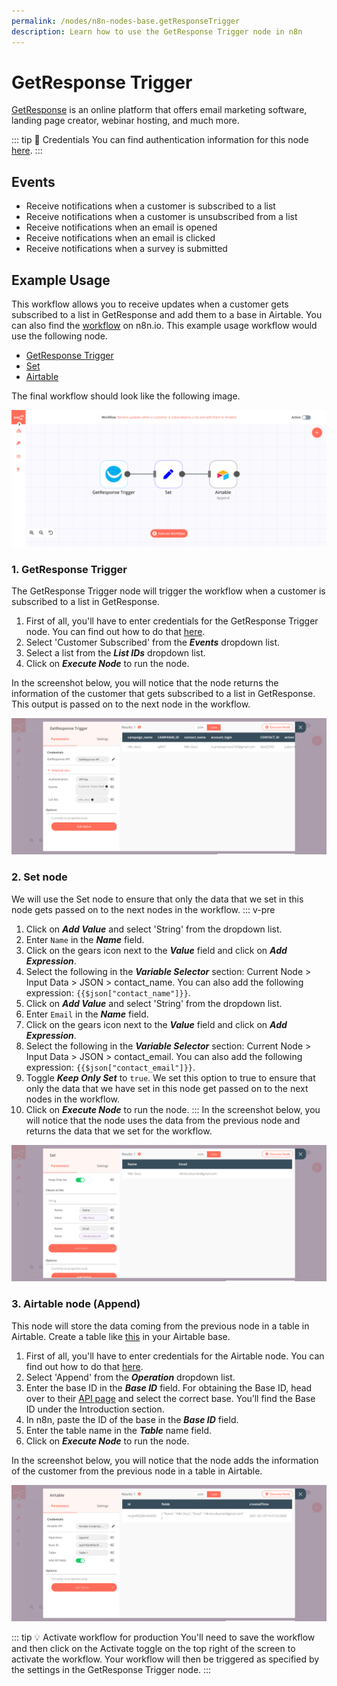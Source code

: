 ```yaml
---
permalink: /nodes/n8n-nodes-base.getResponseTrigger
description: Learn how to use the GetResponse Trigger node in n8n
---
```


# GetResponse Trigger

[GetResponse](https://www.getresponse.com/) is an online platform that offers email marketing software, landing page creator, webinar hosting, and much more.

::: tip 🔑 Credentials
You can find authentication information for this node [here](../../../credentials/GetResponse/README.md).
:::

## Events

- Receive notifications when a customer is subscribed to a list
- Receive notifications when a customer is unsubscribed from a list
- Receive notifications when an email is opened
- Receive notifications when an email is clicked
- Receive notifications when a survey is submitted

## Example Usage

This workflow allows you to receive updates when a customer gets subscribed to a list in GetResponse and add them to a base in Airtable. You can also find the [workflow](https://n8n.io/workflows/933) on n8n.io. This example usage workflow would use the following node.
- [GetResponse Trigger]()
- [Set](../../core-nodes/Set/README.md)
- [Airtable](../../nodes/Airtable/README.md)

The final workflow should look like the following image.

![A workflow with the GetResponse Trigger node](./workflow.png)

### 1. GetResponse Trigger

The GetResponse Trigger node will trigger the workflow when a customer is subscribed to a list in GetResponse.

1. First of all, you'll have to enter credentials for the GetResponse Trigger node. You can find out how to do that [here](../../../credentials/GetResponse/README.md).
2. Select 'Customer Subscribed' from the ***Events*** dropdown list.
3. Select a list from the ***List IDs*** dropdown list.
4. Click on ***Execute Node*** to run the node.

In the screenshot below, you will notice that the node returns the information of the customer that gets subscribed to a list in GetResponse. This output is passed on to the next node in the workflow.

![Using the GetResponse Trigger node to trigger the workflow](./GetResponseTrigger_node.png)

### 2. Set node

We will use the Set node to ensure that only the data that we set in this node gets passed on to the next nodes in the workflow.
::: v-pre
1. Click on ***Add Value*** and select 'String' from the dropdown list.
2. Enter `Name` in the ***Name*** field.
3. Click on the gears icon next to the ***Value*** field and click on ***Add Expression***.
4. Select the following in the ***Variable Selector*** section: Current Node > Input Data > JSON > contact_name. You can also add the following expression: `{{$json["contact_name"]}}`.
5. Click on ***Add Value*** and select 'String' from the dropdown list.
6. Enter `Email` in the ***Name*** field.
7. Click on the gears icon next to the ***Value*** field and click on ***Add Expression***.
8. Select the following in the ***Variable Selector*** section: Current Node > Input Data > JSON > contact_email. You can also add the following expression: `{{$json["contact_email"]}}`.
9. Toggle ***Keep Only Set*** to `true`. We set this option to true to ensure that only the data that we have set in this node get passed on to the next nodes in the workflow.
10. Click on ***Execute Node*** to run the node.
:::
In the screenshot below, you will notice that the node uses the data from the previous node and returns the data that we set for the workflow.

![Using the Set node to set the data](./Set_node.png)

### 3. Airtable node (Append)

This node will store the data coming from the previous node in a table in Airtable. Create a table like [this](https://airtable.com/shruNwTykzR3tkr6d) in your Airtable base.

1. First of all, you'll have to enter credentials for the Airtable node. You can find out how to do that [here](../../../credentials/Airtable/README.md).
2. Select 'Append' from the ***Operation*** dropdown list.
3. Enter the base ID in the ***Base ID*** field. For obtaining the Base ID, head over to their [API page](https://airtable.com/api) and select the correct base. You’ll find the Base ID under the Introduction section.
4. In n8n, paste the ID of the base in the ***Base ID*** field.
5. Enter the table name in the ***Table*** name field.
6. Click on ***Execute Node*** to run the node.

In the screenshot below, you will notice that the node adds the information of the customer from the previous node in a table in Airtable.

![Using the Airtable node to append the information of a customer](./Airtable_node.png)

::: tip 💡 Activate workflow for production
You'll need to save the workflow and then click on the Activate toggle on the top right of the screen to activate the workflow. Your workflow will then be triggered as specified by the settings in the GetResponse Trigger node.
:::
